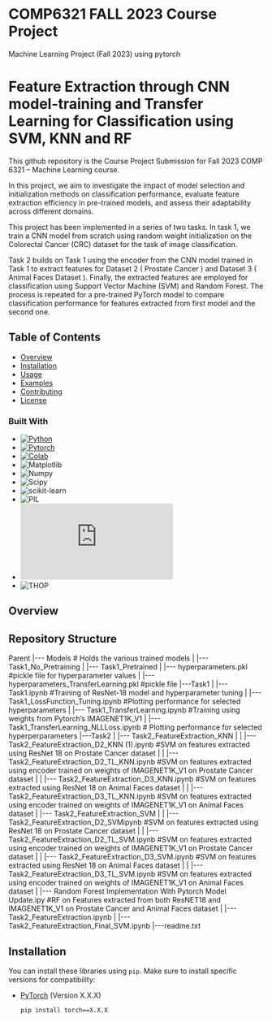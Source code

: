 # COMP6321 FALL 2023 Course Project
Machine Learning Project (Fall 2023) using pytorch
# Feature Extraction through CNN model-training and Transfer Learning for Classification using SVM, KNN and RF

This github repository is the Course Project Submission for Fall 2023 COMP 6321 – Machine Learning course. 

In this project, we aim to investigate the impact of model selection and initialization methods on classification performance, evaluate feature extraction efficiency in pre-trained models, and assess their adaptability across different domains.

This project has been implemented in a series of two tasks. In task 1, we train a CNN model from scratch using random weight initialization on the Colorectal Cancer (CRC) dataset for the task of image classification. 

Task 2 builds on Task 1 using the encoder from the CNN model trained in Task 1 to extract features for Dataset 2 ( Prostate Cancer ) and Dataset 3 ( Animal Faces Dataset ). Finally, the extracted features are employed for classification using Support Vector Machine (SVM) and Random Forest. The process is repeated for a pre-trained PyTorch model to compare classification performance for features extracted from first model and the second one. 

## Table of Contents

- [Overview](#overview)
- [Installation](#installation)
- [Usage](#usage)
- [Examples](#examples)
- [Contributing](#contributing)
- [License](#license)


### Built With
* [![Python][Python]][Python-url]
* [![Pytorch][Pytorch]][Pytorch-url]
* [![Colab][Colab]][Colab-url]
* ![Matplotlib][Matplotlib]
* ![Numpy][Numpy]
* ![Scipy][Scipy]
* ![scikit-learn][scikit-learn]
* ![PIL][PIL]
* ![Pickle][Pickle]
* ![THOP][THOP]

## Overview
## Repository Structure
Parent
      |--- Models		# Holds the various trained models 
      |        |--- Task1_No_Pretraining
      |        |--- Task1_Pretrained
      |        |--- hyperparameters.pkl                                  #pickle file for hyperparameter values
      |        |--- hyperparameters_TransferLearning.pkl                 #pickle file 
      |---Task1
      |        |--- Task1.ipynb               	 			 #Training of ResNet-18 model and hyperparameter tuning
      |        |--- Task1_LossFunction_Tuning.ipynb	                 #Plotting performance for selected hyperparameters
      |        |--- Task1_TransferLearning.ipynb	#Training using weights from Pytorch’s IMAGENET1K_V1
      |        |--- Task1_TransferLearning_NLLLoss.ipynb       # Plotting performance for selected                                                                                                                                                                           hyperperparameters
      |---Task2
      |        |--- Task2_FeatureExtraction_KNN
      |        |	|--- Task2_FeatureExtraction_D2_KNN (1).ipynb    #SVM on features extracted using  ResNet 18 on Prostate Cancer dataset 
      |        |	|--- Task2_FeatureExtraction_D2_TL_KNN.ipynb     #SVM on features extracted using encoder trained on weights of IMAGENET1K_V1 on Prostate Cancer dataset
      |        |	|--- Task2_FeatureExtraction_D3_KNN.ipynb	 #SVM on features extracted using  ResNet 18 on Animal Faces dataset
      |        |	|--- Task2_FeatureExtraction_D3_TL_KNN.ipynb	 #SVM on features extracted using encoder trained on weights of IMAGENET1K_V1 on Animal Faces dataset
      |        |--- Task2_FeatureExtraction_SVM
      |        |	|--- Task2_FeatureExtraction_D2_SVMipynb	#SVM on features extracted using  ResNet 18 on Prostate Cancer dataset
      |        |	|--- Task2_FeatureExtraction_D2_TL_SVM.ipynb	#SVM on features extracted using encoder trained on weights of IMAGENET1K_V1 on Prostate Cancer dataset
      |        |	|--- Task2_FeatureExtraction_D3_SVM.ipynb	#SVM on features extracted using  ResNet 18 on Animal Faces dataset
      |        |	|--- Task2_FeatureExtraction_D3_TL_SVM.ipynb	#SVM on features extracted using encoder trained on weights of IMAGENET1K_V1 on Animal Faces dataset
      |        |--- Random Forest Implementation With Pytorch Model Update.ipy  #RF on Features extracted from both ResNET18 and IMAGENET1K_V1 on Prostate Cancer and Animal Faces dataset
      |        |--- Task2_FeatureExtraction.ipynb
      |        |--- Task2_FeatureExtraction_Final_SVM.ipynb
      |---readme.txt

## Installation

You can install these libraries using `pip`. Make sure to install specific versions for compatibility:

- [PyTorch](https://pytorch.org/) (Version X.X.X)
  ```bash
  pip install torch==X.X.X


<!-- MARKDOWN LINKS & IMAGES -->
<!-- https://www.markdownguide.org/basic-syntax/#reference-style-links -->
[Python]: https://img.shields.io/badge/Python-3.9-3776AB.svg?style=flat&logo=python&logoColor=white
[Python-url]: https://www.python.org/
[Pytorch]: https://img.shields.io/badge/PyTorch-%23EE4C2C.svg?style=for-the-badge&logo=PyTorch&logoColor=white
[Pytorch-url]: https://pytorch.org/
[Colab]:https://colab.research.google.com/assets/colab-badge.svg
[Colab-url]: https://colab.research.google.com/notebooks/intro.ipynb
[Matplotlib]: https://matplotlib.org/
[Numpy]: https://numpy.org/
[Scipy]: https://img.shields.io/badge/Scipy-%23ffffff.svg?style=for-the-badge&logo=Matplotlib&logoColor=black
[scikit-learn]: https://img.shields.io/badge/scikit-learn-%23ffffff.svg?style=for-the-badge&logo=Matplotlib&logoColor=black
[PIL]: https://img.shields.io/badge/PIL-%23ffffff.svg?style=for-the-badge&logo=Matplotlib&logoColor=black
[Pickle]: https://docs.python.org/3/library/pickle.html
[THOP]: https://img.shields.io/badge/THOP-%23ffffff.svg?style=for-the-badge&logo=Matplotlib&logoColor=black
